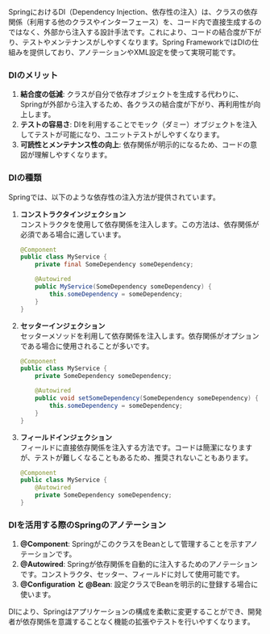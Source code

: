 SpringにおけるDI（Dependency Injection、依存性の注入）は、クラスの依存関係（利用する他のクラスやインターフェース）を、コード内で直接生成するのではなく、外部から注入する設計手法です。これにより、コードの結合度が下がり、テストやメンテナンスがしやすくなります。Spring FrameworkではDIの仕組みを提供しており、アノテーションやXML設定を使って実現可能です。

### DIのメリット
1. **結合度の低減**: クラスが自分で依存オブジェクトを生成する代わりに、Springが外部から注入するため、各クラスの結合度が下がり、再利用性が向上します。
2. **テストの容易さ**: DIを利用することでモック（ダミー）オブジェクトを注入してテストが可能になり、ユニットテストがしやすくなります。
3. **可読性とメンテナンス性の向上**: 依存関係が明示的になるため、コードの意図が理解しやすくなります。

### DIの種類
Springでは、以下のような依存性の注入方法が提供されています。

1. **コンストラクタインジェクション**  
   コンストラクタを使用して依存関係を注入します。この方法は、依存関係が必須である場合に適しています。

   ```java
   @Component
   public class MyService {
       private final SomeDependency someDependency;

       @Autowired
       public MyService(SomeDependency someDependency) {
           this.someDependency = someDependency;
       }
   }
   ```

2. **セッターインジェクション**  
   セッターメソッドを利用して依存関係を注入します。依存関係がオプションである場合に使用されることが多いです。

   ```java
   @Component
   public class MyService {
       private SomeDependency someDependency;

       @Autowired
       public void setSomeDependency(SomeDependency someDependency) {
           this.someDependency = someDependency;
       }
   }
   ```

3. **フィールドインジェクション**  
   フィールドに直接依存関係を注入する方法です。コードは簡潔になりますが、テストが難しくなることもあるため、推奨されないこともあります。

   ```java
   @Component
   public class MyService {
       @Autowired
       private SomeDependency someDependency;
   }
   ```

### DIを活用する際のSpringのアノテーション

1. **@Component**: SpringがこのクラスをBeanとして管理することを示すアノテーションです。
2. **@Autowired**: Springが依存関係を自動的に注入するためのアノテーションです。コンストラクタ、セッター、フィールドに対して使用可能です。
3. **@Configuration と @Bean**: 設定クラスでBeanを明示的に登録する場合に使います。

DIにより、Springはアプリケーションの構成を柔軟に変更することができ、開発者が依存関係を意識することなく機能の拡張やテストを行いやすくなります。
